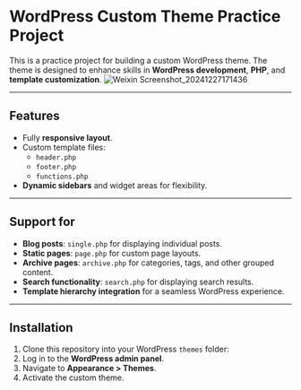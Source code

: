 
# **WordPress Custom Theme Practice Project**

This is a practice project for building a custom WordPress theme. The theme is designed to enhance skills in **WordPress development**, **PHP**, and **template customization**.
![Weixin Screenshot_20241227171436](https://github.com/user-attachments/assets/1ebc7645-f405-462e-ae13-cfb63c04ea88)

---

## **Features**
- Fully **responsive layout**.
- Custom template files:
  - `header.php`
  - `footer.php`
  - `functions.php`
- **Dynamic sidebars** and widget areas for flexibility.

---

## **Support for**
- **Blog posts**: `single.php` for displaying individual posts.
- **Static pages**: `page.php` for custom page layouts.
- **Archive pages**: `archive.php` for categories, tags, and other grouped content.
- **Search functionality**: `search.php` for displaying search results.
- **Template hierarchy integration** for a seamless WordPress experience.

---

## **Installation**
1. Clone this repository into your WordPress `themes` folder:
2. Log in to the **WordPress admin panel**.
3. Navigate to **Appearance > Themes**.
4. Activate the custom theme.

 

